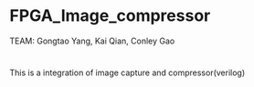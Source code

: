 # FPGA_Image_compressor
TEAM: Gongtao Yang, Kai Qian, Conley Gao
#
This is a integration of image capture and compressor(verilog) 
